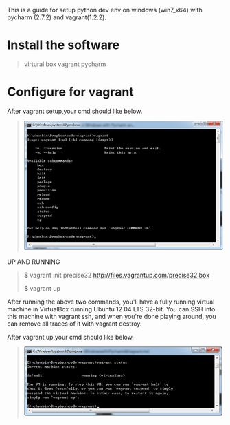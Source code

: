 This is a guide for setup python dev env on windows (win7_x64) with
pycharm (2.7.2) and vagrant(1.2.2).

Install the software
============

>virtural box
>vagrant
>pycharm

Configure for vagrant
============

After vagrant setup,your cmd should like below.
> ![vagrant](static/vagrant01.png "shell of vagrant")


UP AND RUNNING

> $ vagrant init precise32 http://files.vagrantup.com/precise32.box
>
> $ vagrant up

After running the above two commands, you'll have a fully running virtual machine in VirtualBox running Ubuntu 12.04 LTS 32-bit. You can SSH into this machine with vagrant ssh, and when you're done playing around, you can remove all traces of it with vagrant destroy.


After vagrant up,your cmd should like below.
> ![vagrant](static/vagrant02.png "shell of vagrant")

